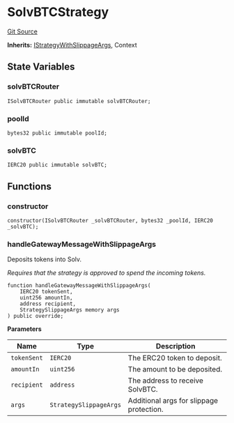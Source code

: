 # SolvBTCStrategy
[Git Source](https://github.com/bob-collective/bob/blob/master/src/gateway/strategy/SolvStrategy.sol)

**Inherits:**
[IStrategyWithSlippageArgs](../../../gateway/IStrategy.sol/abstract.IStrategyWithSlippageArgs.md), Context


## State Variables
### solvBTCRouter

```solidity
ISolvBTCRouter public immutable solvBTCRouter;
```


### poolId

```solidity
bytes32 public immutable poolId;
```


### solvBTC

```solidity
IERC20 public immutable solvBTC;
```


## Functions
### constructor


```solidity
constructor(ISolvBTCRouter _solvBTCRouter, bytes32 _poolId, IERC20 _solvBTC);
```

### handleGatewayMessageWithSlippageArgs

Deposits tokens into Solv.

*Requires that the strategy is approved to spend the incoming tokens.*


```solidity
function handleGatewayMessageWithSlippageArgs(
    IERC20 tokenSent,
    uint256 amountIn,
    address recipient,
    StrategySlippageArgs memory args
) public override;
```
**Parameters**

|Name|Type|Description|
|----|----|-----------|
|`tokenSent`|`IERC20`|The ERC20 token to deposit.|
|`amountIn`|`uint256`|The amount to be deposited.|
|`recipient`|`address`|The address to receive SolvBTC.|
|`args`|`StrategySlippageArgs`|Additional args for slippage protection.|


